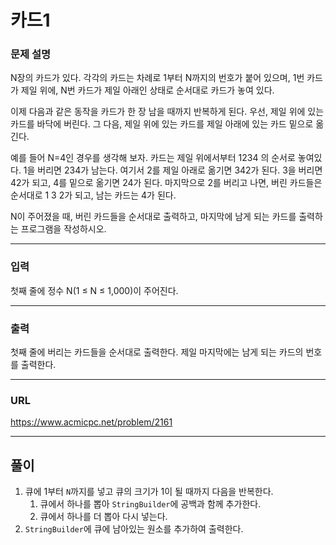 # 카드1

### 문제 설명

N장의 카드가 있다. 각각의 카드는 차례로 1부터 N까지의 번호가 붙어 있으며, 1번 카드가 제일 위에, N번 카드가 제일 아래인 상태로 순서대로 카드가 놓여 있다.

이제 다음과 같은 동작을 카드가 한 장 남을 때까지 반복하게 된다. 우선, 제일 위에 있는 카드를 바닥에 버린다. 그 다음, 제일 위에 있는 카드를 제일 아래에 있는 카드 밑으로 옮긴다.

예를 들어 N=4인 경우를 생각해 보자. 카드는 제일 위에서부터 1234 의 순서로 놓여있다. 1을 버리면 234가 남는다. 여기서 2를 제일 아래로 옮기면 342가 된다. 3을 버리면 42가 되고, 4를 밑으로 옮기면 24가 된다. 마지막으로 2를 버리고 나면, 버린 카드들은 순서대로 1 3 2가 되고, 남는 카드는 4가 된다.

N이 주어졌을 때, 버린 카드들을 순서대로 출력하고, 마지막에 남게 되는 카드를 출력하는 프로그램을 작성하시오.

-----------
### 입력

첫째 줄에 정수 N(1 ≤ N ≤ 1,000)이 주어진다.

-----------
### 출력

첫째 줄에 버리는 카드들을 순서대로 출력한다. 제일 마지막에는 남게 되는 카드의 번호를 출력한다.

-----------
### URL

https://www.acmicpc.net/problem/2161

-----------
## 풀이
1. 큐에 1부터 `N`까지를 넣고 큐의 크기가 1이 될 때까지 다음을 반복한다.
   1. 큐에서 하나를 뽑아 `StringBuilder`에 공백과 함께 추가한다.
   2. 큐에서 하나를 더 뽑아 다시 넣는다.
2. `StringBuilder`에 큐에 남아있는 원소를 추가하여 출력한다.